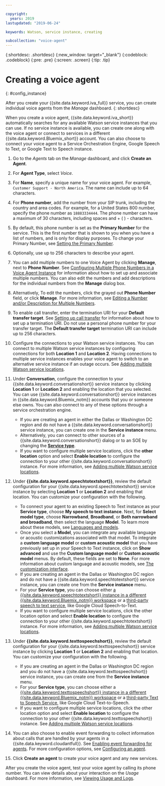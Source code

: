 ```yaml
---

copyright:
  years: 2019
lastupdated: "2019-06-24"

keywords: Watson, service instance, creating

subcollection: "voice-agent"
---
```


{:shortdesc: .shortdesc}
{:new_window: target="_blank"}
{:codeblock: .codeblock}
{:pre: .pre}
{:screen: .screen}
{:tip: .tip}


# Creating a voice agent
{: #config_instance}

After you create your {{site.data.keyword.iva_full}} service, you can create individual voice agents from the _Manage_ dashboard.
{: shortdesc}

When you create a voice agent, {{site.data.keyword.iva_short}} automatically searches for any available Watson service instances that you can use. If no service instance is available, you can create one along with the voice agent or connect to services in a different {{site.data.keyword.Bluemix_short}} account. You can also choose to connect your voice agent to a Service Orchestration Engine, Google Speech to Text, or Google Text to Speech instance.

1. Go to the _Agents_ tab on the _Manage_ dashboard, and click **Create an Agent**.

1. For **Agent Type**, select _Voice_.

1. For **Name**, specify a unique name for your voice agent. For example, `Customer Support - North America`. The name can include up to 64 characters.

1. For **Phone number**, add the number from your SIP trunk, including the country and area codes. For example, for a United States 800 number, specify the phone number as `18883334444`. The phone number can have a maximum of 30 characters, including spaces and + ( ) - characters.

1. By default, this phone number is set as the **Primary Number** for the service. This is the first number that is shown to you when you have a list of numbers, and is only for display purposes. To change your Primary Number, see [Setting the Primary Number](/docs/services/voice-agent?topic=voice-agent-multi_num#primary_num).

1. Optionally, use up to 256 characters to describe your agent.

1. You can add multiple numbers to one Voice Agent by clicking **Manage**, next to **Phone Number**. See [Configuring Multiple Phone Numbers in a Voice Agent Instance](/docs/services/voice-agent?topic=voice-agent-multi_num) for information about how to set up and associate multiple numbers. You can also edit the numbers and add descriptions for the individual numbers from the **Manage** dialog box.
    
1. Alternatively, To edit the numbers, click the grayed out **Phone Number** field, or click **Manage**. For more information, see [Editing a Number and/or Description for Multiple Numbers](/docs/services/voice-agent?topic=voice-agent-multi_num#edit_num).
    
1. To enable call transfer, enter the termination URI for your **Default transfer target**. See [Setting up call transfer](/docs/services/voice-agent?topic=voice-agent-call-transfer) for information about how to set up a termination URI. Do not use a personal phone number for your transfer target. The **Default transfer target** termination URI can include up to 256 characters.
    
1. Configure the connections to your Watson service instances. You can connect to multiple Watson service instances by configuring connections for both **Location 1** and **Location 2**. Having connections to multiple service instances enables your voice agent to switch to an alternative service instance if an outage occurs. See [Adding multiple Watson service locations](/docs/services/voice-agent?topic=voice-agent-disaster-recovery#add_location).
    
1. Under **Conversation**, configure the connection to your {{site.data.keyword.conversationshort}} service instance by clicking **Location 1** or **Location 2** and enabling the location that you selected. You can use {{site.data.keyword.conversationshort}} service instances in {{site.data.keyword.Bluemix_notm}} accounts that you or someone else owns. You can also connect to any of these options through a service orchestration engine.
    
   * If you are creating an agent in either the Dallas or Washington DC region and do not have a {{site.data.keyword.conversationshort}} service instance, you can create one in the **Service instance** menu.
   * Alternatively, you can connect to other sources of a {{site.data.keyword.conversationshort}} dialog or to an SOE by changing the [**Service type**](/docs/services/voice-agent?topic=voice-agent-other_service#other_service).
   * If you want to configure multiple service locations, click the **other location** option and select **Enable location** to configure the connection to your other {{site.data.keyword.conversationshort}} instance. For more information, see [Adding multiple Watson service locations](/docs/services/voice-agent?topic=voice-agent-disaster-recovery#add_location).
    
1. Under **{{site.data.keyword.speechtotextshort}}**, review the default configuration for your {{site.data.keyword.speechtotextshort}} service instance by selecting **Location 1** or **Location 2** and enabling that location. You can customize your configuration with the following.
   * To connect your agent to an existing Speech to Text instance as your **Service type**, choose **My speech to text instance**. Next, for **Select model type**, choose **Narrowband**, **Broadband**, or **Both narrowband and broadband**, then select the language **Model**. To learn more about these models, see [Languages and models](/docs/services/speech-to-text?topic=speech-to-text-models).
   * Once you select a **Model**, you can integrate any available language or acoustic customizations associated with that model. To integrate a **custom language model** or **custom acoustic model** that you have previously set up in your Speech to Text instance, click on **Show advanced** and use the **Custom language model** or **Custom acoustic model** menus. By default, these fields are set to **None**. For more information about custom language and acoustic models, see [The customization interface](/docs/services/speech-to-text?topic=speech-to-text-customization).
   * If you are creating an agent in the Dallas or Washington DC region and do not have a {{site.data.keyword.speechtotextshort}} service instance, you can create one from the **Service instance** menu.
   * For your **Service type**, you can choose either [a {{site.data.keyword.speechtotextshort}} instance in a different {{site.data.keyword.Bluemix_notm}} workspace](/docs/services/voice-agent?topic=voice-agent-other_service) or a [third-party speech to text service](/docs/services/voice-agent?topic=voice-agent-third-party#third-party), like Google Cloud Speech-to-Text.
   * If you want to configure multiple service locations, click the other location option and select **Enable location** to configure the connection to your other {{site.data.keyword.speechtotextshort}} instance. For more information, see [Adding multiple Watson service locations](/docs/services/voice-agent?topic=voice-agent-disaster-recovery).
    
1. Under **{{site.data.keyword.texttospeechshort}}**, review the default configuration for your {{site.data.keyword.texttospeechshort}} service instance by clicking **Location 1** or **Location 2** and enabling that location. You can customize your configuration with the following.
   * If you are creating an agent in the Dallas or Washington DC region and you do not have a {{site.data.keyword.texttospeechshort}} service instance, you can create one from the **Service instance** menu.
   * For your **Service type**, you can choose either a [{{site.data.keyword.texttospeechshort}} instance in a different {{site.data.keyword.Bluemix_notm}} workspace](/docs/services/voice-agent?topic=voice-agent-other_service) or a [third-party Text to Speech Service](/docs/services/voice-agent?topic=voice-agent-third-party), like Google Cloud Text-to-Speech.
   * If you want to configure multiple service locations, click the other location option and select **Enable location** to configure the connection to your other {{site.data.keyword.texttospeechshort}} instance. See [Adding multiple Watson service locations](/docs/services/voice-agent?topic=voice-agent-disaster-recovery).
      
1. You can also choose to enable event forwarding to collect information about calls that are handled by your agents in a {{site.data.keyword.cloudantfull}}. See [Enabling event forwarding for agents](/docs/services/voice-agent?topic=voice-agent-event_forwarding). For more configuration options, see [Configuring an agent](/docs/services/voice-agent?topic=voice-agent-managing#configure_va).

1. Click **Create an agent** to create your voice agent and any new services.

After you create the voice agent, test your voice agent by calling its phone number. You can view details about your interaction on the _Usage_ dashboard. For more information, see [Viewing Usage and Logs](/docs/services/voice-agent?topic=voice-agent-logging).   
